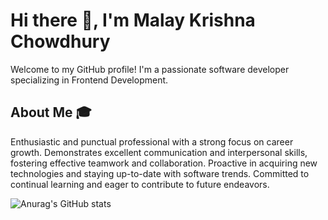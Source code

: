 # Hi there 👋, I'm Malay Krishna Chowdhury
Welcome to my GitHub profile! I'm a passionate software developer specializing in Frontend Development.
## About Me :mortar_board:
Enthusiastic and punctual professional with a strong focus on career growth. Demonstrates excellent communication and interpersonal skills, fostering effective teamwork and collaboration. Proactive in acquiring new technologies and staying up-to-date with software trends. Committed to continual learning and eager to contribute to future endeavors.

![Anurag's GitHub stats](https://github-readme-stats.vercel.app/api?username=malayit23&show_icons=true&theme=cobalt)
